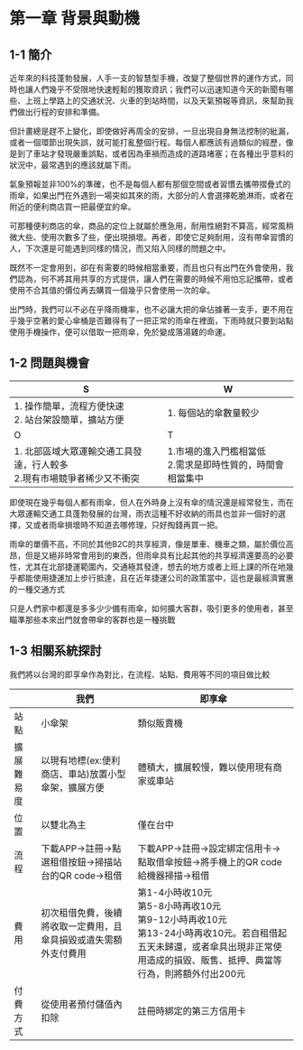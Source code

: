 # 第一章 背景與動機

## 1-1 簡介
近年來的科技蓬勃發展，人手一支的智慧型手機，改變了整個世界的運作方式，同時也讓人們幾乎不受限地快速輕鬆的獲取資訊；我們可以迅速知道今天的新聞有哪些、上班上學路上的交通狀況、火車的到站時間，以及天氣預報等資訊，來幫助我們做出行程的安排和準備。

但計畫總是趕不上變化，即使做好再周全的安排，一旦出現自身無法控制的紕漏，或者一個環節出現失誤，就可能打亂整個行程。每個人都應該有過類似的經歷，像是到了車站才發現嚴重誤點，或者因為車禍而造成的道路堵塞；在各種出乎意料的狀況中，最常遇到的應該就屬下雨。

氣象預報並非100%的準確，也不是每個人都有那個空間或者習慣去攜帶摺疊式的雨傘，如果出門在外遇到一場突如其來的雨，大部分的人會選擇乾脆淋雨，或者在附近的便利商店買一把最便宜的傘。

可那種便利商店的傘，商品的定位上就屬於應急用，耐用性絕對不算高，經常風稍微大些、使用次數多了些，便出現損壞。再者，即使它足夠耐用，沒有帶傘習慣的人，下次還是可能遇到同樣的情況，而又陷入同樣的問題之中。

既然不一定會用到，卻在有需要的時候相當重要，而且也只有出門在外會使用，我們認為，何不將其用共享的方式提供，讓人們在需要的時候不用怕忘記攜帶，或者使用不合其值的價位再去購買一個幾乎只會使用一次的傘。

出門時，我們可以不必在乎降雨機率，也不必讓大把的傘佔據著一支手，更不用在乎幾乎空著的愛心傘桶是否難得有了一把正常的雨傘在裡面，下雨時就只要到站點使用手機操作，便可以借取一把雨傘，免於變成落湯雞的命運。

## 1-2 問題與機會

|S|W| 
| --- | --- | 
|1. 操作簡單，流程方便快速<br>2. 站台架設簡單，擴站方便|1. 每個站的傘數量較少|
|O|T|
|1. 北部區域大眾運輸交通工具發達，行人較多<br>2.現有市場競爭者稀少又不衝突|1.市場的進入門檻相當低<br>2.需求是即時性質的，時間會相當集中|


即使現在幾乎每個人都有雨傘，但人在外時身上沒有傘的情況還是經常發生，而在大眾運輸交通工具蓬勃發展的台灣，雨衣這種不好收納的雨具也並非一個好的選擇，又或者雨傘損壞時不知道去哪修理，只好掏錢再買一把。

雨傘的單價不高，不同於其他B2C的共享經濟，像是單車、機車之類，屬於價位高昂，但是又絕非時常會用到的東西，但雨傘具有比起其他的共享經濟還要高的必要性，尤其在北部捷運範圍內，交通極其發達，想去的地方或者上班上課的所在地幾乎都能使用捷運加上步行抵達，且在近年捷運公司的政策當中，這也是最經濟實惠的一種交通方式

只是人們家中都還是多多少少備有雨傘，如何擴大客群，吸引更多的使用者，甚至瞄準那些本來出門就會帶傘的客群也是一種挑戰

## 1-3 相關系統探討

我們將以台灣的即享傘作為對比，在流程、站點、費用等不同的項目做比較

|| 我們 | 即享傘 |
| --- | --- | --- |
|站點|小傘架|類似販賣機|
|擴展難易度|以現有地標(ex:便利商店、車站)放置小型傘架，擴展方便|體積大，擴展較慢，難以使用現有商家或車站|
|位置|以雙北為主|僅在台中|
|流程|下載APP->註冊->點選租借按鈕->掃描站台的QR code->租借|下載APP->註冊->設定綁定信用卡->點取借傘按鈕->將手機上的QR code給機器掃描->租借|
|費用|初次租借免費，後續將收取一定費用，且傘具損毀或遺失需額外支付費用|第1-4小時收10元<br>第5-8小時再收10元<br>第9-12小時再收10元<br>第13-24小時再收10元。若自租借起五天未歸還，或者傘具出現非正常使用造成的損毀、販售、抵押、典當等行為，則將額外付出200元|
|付費方式|從使用者預付儲值內扣除|註冊時綁定的第三方信用卡|